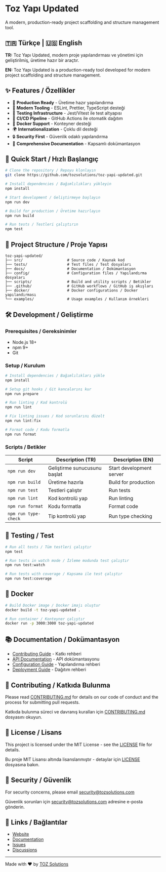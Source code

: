 # Toz Yapı Updated

A modern, production-ready project scaffolding and structure management tool.

## 🇹🇷 Türkçe | 🇺🇸 English

**TR:** Toz Yapı Updated, modern proje yapılandırması ve yönetimi için geliştirilmiş, üretime hazır bir araçtır.

**EN:** Toz Yapı Updated is a production-ready tool developed for modern project scaffolding and structure management.

## ✨ Features / Özellikler

- 🚀 **Production Ready** - Üretime hazır yapılandırma
- 🔧 **Modern Tooling** - ESLint, Prettier, TypeScript desteği
- 🧪 **Testing Infrastructure** - Jest/Vitest ile test altyapısı
- 🔄 **CI/CD Pipeline** - GitHub Actions ile otomatik dağıtım
- 🐳 **Docker Support** - Konteyner desteği
- 🌍 **Internationalization** - Çoklu dil desteği
- 🔒 **Security First** - Güvenlik odaklı yapılandırma
- 📖 **Comprehensive Documentation** - Kapsamlı dokümantasyon

## 🚀 Quick Start / Hızlı Başlangıç

```bash
# Clone the repository / Repoyu klonlayın
git clone https://github.com/tozsolutions/toz-yapi-updated.git

# Install dependencies / Bağımlılıkları yükleyin
npm install

# Start development / Geliştirmeye başlayın
npm run dev

# Build for production / Üretime hazırlayın
npm run build

# Run tests / Testleri çalıştırın
npm test
```

## 📁 Project Structure / Proje Yapısı

```
toz-yapi-updated/
├── src/                    # Source code / Kaynak kod
├── tests/                  # Test files / Test dosyaları
├── docs/                   # Documentation / Dokümantasyon
├── config/                 # Configuration files / Yapılandırma dosyaları
├── scripts/                # Build and utility scripts / Betikler
├── .github/                # GitHub workflows / GitHub iş akışları
├── docker/                 # Docker configurations / Docker yapılandırması
└── examples/               # Usage examples / Kullanım örnekleri
```

## 🛠️ Development / Geliştirme

### Prerequisites / Gereksinimler

- Node.js 18+ 
- npm 9+
- Git

### Setup / Kurulum

```bash
# Install dependencies / Bağımlılıkları yükle
npm install

# Setup git hooks / Git kancalarını kur
npm run prepare

# Run linting / Kod kontrolü
npm run lint

# Fix linting issues / Kod sorunlarını düzelt
npm run lint:fix

# Format code / Kodu formatla
npm run format
```

### Scripts / Betikler

| Script | Description (TR) | Description (EN) |
|--------|------------------|------------------|
| `npm run dev` | Geliştirme sunucusunu başlat | Start development server |
| `npm run build` | Üretime hazırla | Build for production |
| `npm run test` | Testleri çalıştır | Run tests |
| `npm run lint` | Kod kontrolü yap | Run linting |
| `npm run format` | Kodu formatla | Format code |
| `npm run type-check` | Tip kontrolü yap | Run type checking |

## 🧪 Testing / Test

```bash
# Run all tests / Tüm testleri çalıştır
npm test

# Run tests in watch mode / İzleme modunda test çalıştır
npm run test:watch

# Run tests with coverage / Kapsama ile test çalıştır
npm run test:coverage
```

## 🐳 Docker

```bash
# Build Docker image / Docker imajı oluştur
docker build -t toz-yapi-updated .

# Run container / Konteyner çalıştır
docker run -p 3000:3000 toz-yapi-updated
```

## 📚 Documentation / Dokümantasyon

- [Contributing Guide](./CONTRIBUTING.md) - Katkı rehberi
- [API Documentation](./docs/api.md) - API dokümantasyonu
- [Configuration Guide](./docs/configuration.md) - Yapılandırma rehberi
- [Deployment Guide](./docs/deployment.md) - Dağıtım rehberi

## 🤝 Contributing / Katkıda Bulunma

Please read [CONTRIBUTING.md](./CONTRIBUTING.md) for details on our code of conduct and the process for submitting pull requests.

Katkıda bulunma süreci ve davranış kuralları için [CONTRIBUTING.md](./CONTRIBUTING.md) dosyasını okuyun.

## 📄 License / Lisans

This project is licensed under the MIT License - see the [LICENSE](./LICENSE) file for details.

Bu proje MIT Lisansı altında lisanslanmıştır - detaylar için [LICENSE](./LICENSE) dosyasına bakın.

## 🚨 Security / Güvenlik

For security concerns, please email security@tozsolutions.com

Güvenlik sorunları için security@tozsolutions.com adresine e-posta gönderin.

## 🔗 Links / Bağlantılar

- [Website](https://tozsolutions.com)
- [Documentation](https://docs.tozsolutions.com/toz-yapi-updated)
- [Issues](https://github.com/tozsolutions/toz-yapi-updated/issues)
- [Discussions](https://github.com/tozsolutions/toz-yapi-updated/discussions)

---

Made with ❤️ by [TOZ Solutions](https://tozsolutions.com)